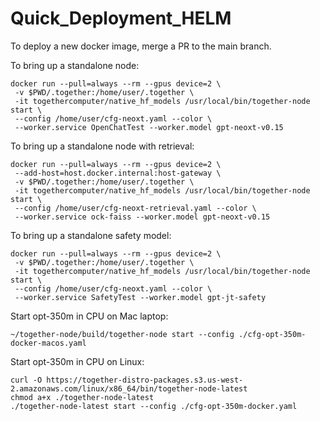 # Quick_Deployment_HELM

To deploy a new docker image, merge a PR to the main branch.

To bring up a standalone node:

```console
docker run --pull=always --rm --gpus device=2 \
 -v $PWD/.together:/home/user/.together \
 -it togethercomputer/native_hf_models /usr/local/bin/together-node start \
 --config /home/user/cfg-neoxt.yaml --color \
 --worker.service OpenChatTest --worker.model gpt-neoxt-v0.15
```

To bring up a standalone node with retrieval:

```console
docker run --pull=always --rm --gpus device=2 \
 --add-host=host.docker.internal:host-gateway \
 -v $PWD/.together:/home/user/.together \
 -it togethercomputer/native_hf_models /usr/local/bin/together-node start \
 --config /home/user/cfg-neoxt-retrieval.yaml --color \
 --worker.service ock-faiss --worker.model gpt-neoxt-v0.15
```

To bring up a standalone safety model:

```console
docker run --pull=always --rm --gpus device=2 \
 -v $PWD/.together:/home/user/.together \
 -it togethercomputer/native_hf_models /usr/local/bin/together-node start \
 --config /home/user/cfg-neoxt.yaml --color \
 --worker.service SafetyTest --worker.model gpt-jt-safety
```

Start opt-350m in CPU on Mac laptop:

```console
~/together-node/build/together-node start --config ./cfg-opt-350m-docker-macos.yaml
```

Start opt-350m in CPU on Linux:

```console
curl -O https://together-distro-packages.s3.us-west-2.amazonaws.com/linux/x86_64/bin/together-node-latest
chmod a+x ./together-node-latest
./together-node-latest start --config ./cfg-opt-350m-docker.yaml
```
